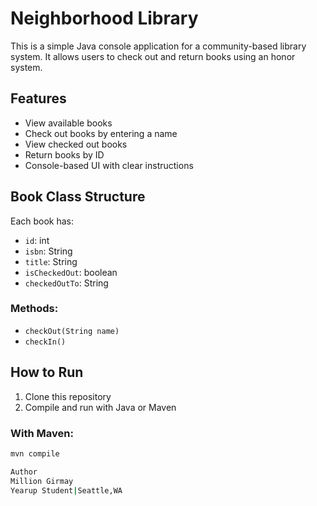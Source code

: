 # Neighborhood Library 

This is a simple Java console application for a community-based library system. It allows users to check out and return books using an honor system.

## Features

- View available books
- Check out books by entering a name
- View checked out books
- Return books by ID
- Console-based UI with clear instructions

## Book Class Structure

Each book has:
- `id`: int
- `isbn`: String
- `title`: String
- `isCheckedOut`: boolean
- `checkedOutTo`: String

### Methods:
- `checkOut(String name)`
- `checkIn()`

## How to Run

1. Clone this repository
2. Compile and run with Java or Maven

### With Maven:
```bash
mvn compile

Author
Million Girmay
Yearup Student|Seattle,WA
